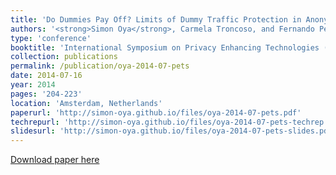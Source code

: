 ```yaml
---
title: 'Do Dummies Pay Off? Limits of Dummy Traffic Protection in Anonymous Communications'
authors: '<strong>Simon Oya</strong>, Carmela Troncoso, and Fernando Pérez-González'
type: 'conference'
booktitle: 'International Symposium on Privacy Enhancing Technologies (PETS)'
collection: publications
permalink: /publication/oya-2014-07-pets
date: 2014-07-16
year: 2014
pages: '204-223'
location: 'Amsterdam, Netherlands'
paperurl: 'http://simon-oya.github.io/files/oya-2014-07-pets.pdf'
techrepurl: 'http://simon-oya.github.io/files/oya-2014-07-pets-techrep.pdf'
slidesurl: 'http://simon-oya.github.io/files/oya-2014-07-pets-slides.pdf'
---
```


[Download paper here](http://simon-oya.github.io/files/oya-2014-07-pets.pdf)

